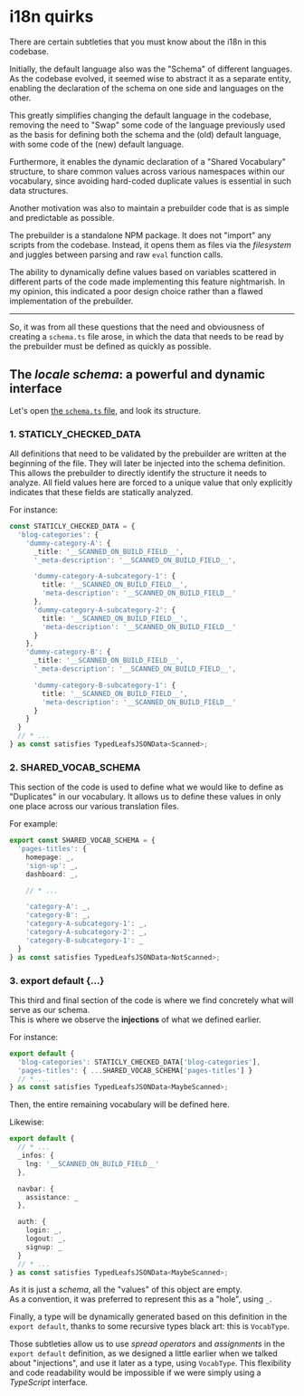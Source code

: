 # i18n quirks

There are certain subtleties that you must know about the i18n in this codebase.

Initially, the default language also was the "Schema" of different languages.  
As the codebase evolved, it seemed wise to abstract it as a separate entity, enabling the declaration of the schema on one side and languages on the
other.

This greatly simplifies changing the default language in the codebase, removing the need to "Swap" some code of the language previously used as the
basis for defining both the schema and the (old) default language, with some code of the (new) default language.

Furthermore, it enables the dynamic declaration of a "Shared Vocabulary" structure, to share common values across various namespaces within our
vocabulary, since avoiding hard-coded duplicate values is essential in such data structures.

Another motivation was also to maintain a prebuilder code that is as simple and predictable as possible.

The prebuilder is a standalone NPM package. It does not "import" any scripts from the codebase. Instead, it opens them as files via the _filesystem_
and juggles between parsing and raw `eval` function calls.

The ability to dynamically define values based on variables scattered in different parts of the code made implementing this feature nightmarish. In my
opinion, this indicated a poor design choice rather than a flawed implementation of the prebuilder.

---

So, it was from all these questions that the need and obviousness of creating a `schema.ts` file arose, in which the data that needs to be read by the
prebuilder must be defined as quickly as possible.

## The _locale schema_: a powerful and dynamic interface

Let's open [the `schema.ts` file](/src/i18n/locales/schema.ts), and look its structure.

### 1. STATICLY_CHECKED_DATA

All definitions that need to be validated by the prebuilder are written at the beginning of the file. They will later be injected into the schema
definition. This allows the prebuilder to directly identify the structure it needs to analyze. All field values here are forced to a unique value that
only explicitly indicates that these fields are statically analyzed.

For instance:

```ts
const STATICLY_CHECKED_DATA = {
  'blog-categories': {
    'dummy-category-A': {
      _title: '__SCANNED_ON_BUILD_FIELD__',
      '_meta-description': '__SCANNED_ON_BUILD_FIELD__',

      'dummy-category-A-subcategory-1': {
        title: '__SCANNED_ON_BUILD_FIELD__',
        'meta-description': '__SCANNED_ON_BUILD_FIELD__'
      },
      'dummy-category-A-subcategory-2': {
        title: '__SCANNED_ON_BUILD_FIELD__',
        'meta-description': '__SCANNED_ON_BUILD_FIELD__'
      }
    },
    'dummy-category-B': {
      _title: '__SCANNED_ON_BUILD_FIELD__',
      '_meta-description': '__SCANNED_ON_BUILD_FIELD__',

      'dummy-category-B-subcategory-1': {
        title: '__SCANNED_ON_BUILD_FIELD__',
        'meta-description': '__SCANNED_ON_BUILD_FIELD__'
      }
    }
  }
  // * ...
} as const satisfies TypedLeafsJSONData<Scanned>;
```

### 2. SHARED_VOCAB_SCHEMA

This section of the code is used to define what we would like to define as "Duplicates" in our vocabulary. It allows us to define these values in only
one place across our various translation files.

For example:

```ts
export const SHARED_VOCAB_SCHEMA = {
  'pages-titles': {
    homepage: _,
    'sign-up': _,
    dashboard: _,

    // * ...

    'category-A': _,
    'category-B': _,
    'category-A-subcategory-1': _,
    'category-A-subcategory-2': _,
    'category-B-subcategory-1': _
  }
} as const satisfies TypedLeafsJSONData<NotScanned>;
```

### 3. export default {...}

This third and final section of the code is where we find concretely what will serve as our schema.  
This is where we observe the **injections** of what we defined earlier.

For instance:

```ts
export default {
  'blog-categories': STATICLY_CHECKED_DATA['blog-categories'],
  'pages-titles': { ...SHARED_VOCAB_SCHEMA['pages-titles'] }
  // * ...
} as const satisfies TypedLeafsJSONData<MaybeScanned>;
```

Then, the entire remaining vocabulary will be defined here.

Likewise:

```ts
export default {
  // * ...
  _infos: {
    lng: '__SCANNED_ON_BUILD_FIELD__'
  },

  navbar: {
    assistance: _
  },

  auth: {
    login: _,
    logout: _,
    signup: _
  }
  // * ...
} as const satisfies TypedLeafsJSONData<MaybeScanned>;
```

As it is just a _schema_, all the "values" of this object are empty.  
As a convention, it was preferred to represent this as a "hole", using `_`.

Finally, a type will be dynamically generated based on this definition in the `export default`, thanks to some recursive types black art: this is
`VocabType`.

Those subtleties allow us to use _spread operators_ and _assignments_ in the `export default` definition, as we designed a little earlier when we
talked about "injections", and use it later as a type, using `VocabType`. This flexibility and code readability would be impossible if we were simply
using a _TypeScript_ interface.
